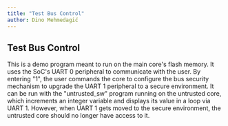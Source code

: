 ```yaml
---
title: "Test Bus Control"
author: Dino Mehmedagić
---
```



## Test Bus Control

This is a demo program meant to run on the main core's flash memory. It uses the SoC's UART 0 peripheral to communicate with the
user. By entering "1", the user commands the core to configure the bus security mechanism to upgrade the UART 1 peripheral to a
secure environment. It can be run with the "untrusted_sw" program running on the untrusted core, which increments an integer
variable and displays its value in a loop via UART 1. However, when UART 1 gets moved to the secure environment, the untrusted core
should no longer have access to it.
